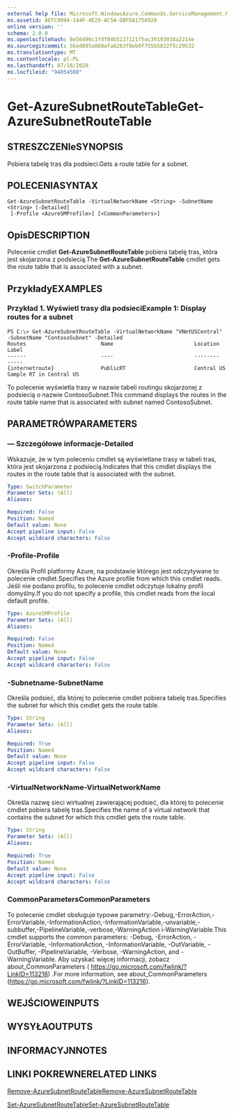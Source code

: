 ```yaml
---
external help file: Microsoft.WindowsAzure.Commands.ServiceManagement.Network.dll-Help.xml
ms.assetid: AEFC9094-144F-4E29-AC5A-DBFDA175A920
online version: ''
schema: 2.0.0
ms.openlocfilehash: 8e56496c1fdf04b5227121f5ac39193938a2214e
ms.sourcegitcommit: 56ed085a868afa8263f8eb0f755b5822f5c29532
ms.translationtype: MT
ms.contentlocale: pl-PL
ms.lasthandoff: 07/18/2020
ms.locfileid: "94054508"
---
```

# <span data-ttu-id="a6f1a-101">Get-AzureSubnetRouteTable</span><span class="sxs-lookup"><span data-stu-id="a6f1a-101">Get-AzureSubnetRouteTable</span></span>

## <span data-ttu-id="a6f1a-102">STRESZCZENIe</span><span class="sxs-lookup"><span data-stu-id="a6f1a-102">SYNOPSIS</span></span>
<span data-ttu-id="a6f1a-103">Pobiera tabelę tras dla podsieci.</span><span class="sxs-lookup"><span data-stu-id="a6f1a-103">Gets a route table for a subnet.</span></span>

## <span data-ttu-id="a6f1a-104">POLECENIA</span><span class="sxs-lookup"><span data-stu-id="a6f1a-104">SYNTAX</span></span>

```
Get-AzureSubnetRouteTable -VirtualNetworkName <String> -SubnetName <String> [-Detailed]
 [-Profile <AzureSMProfile>] [<CommonParameters>]
```

## <span data-ttu-id="a6f1a-105">Opis</span><span class="sxs-lookup"><span data-stu-id="a6f1a-105">DESCRIPTION</span></span>
<span data-ttu-id="a6f1a-106">Polecenie cmdlet **Get-AzureSubnetRouteTable** pobiera tabelę tras, która jest skojarzona z podsiecią.</span><span class="sxs-lookup"><span data-stu-id="a6f1a-106">The **Get-AzureSubnetRouteTable** cmdlet gets the route table that is associated with a subnet.</span></span>

## <span data-ttu-id="a6f1a-107">Przykłady</span><span class="sxs-lookup"><span data-stu-id="a6f1a-107">EXAMPLES</span></span>

### <span data-ttu-id="a6f1a-108">Przykład 1. Wyświetl trasy dla podsieci</span><span class="sxs-lookup"><span data-stu-id="a6f1a-108">Example 1: Display routes for a subnet</span></span>
```
PS C:\> Get-AzureSubnetRouteTable -VirtualNetworkName "VNetUSCentral" -SubnetName "ContosoSubnet" -Detailed
Routes                        Name                          Location                      Label
------                        ----                          --------                      -----
{internetroute}               PublicRT                      Central US                    Sample RT in Central US
```

<span data-ttu-id="a6f1a-109">To polecenie wyświetla trasy w nazwie tabeli routingu skojarzonej z podsiecią o nazwie ContosoSubnet.</span><span class="sxs-lookup"><span data-stu-id="a6f1a-109">This command displays the routes in the route table name that is associated with subnet named ContosoSubnet.</span></span>

## <span data-ttu-id="a6f1a-110">PARAMETRÓW</span><span class="sxs-lookup"><span data-stu-id="a6f1a-110">PARAMETERS</span></span>

### <span data-ttu-id="a6f1a-111">— Szczegółowe informacje</span><span class="sxs-lookup"><span data-stu-id="a6f1a-111">-Detailed</span></span>
<span data-ttu-id="a6f1a-112">Wskazuje, że w tym poleceniu cmdlet są wyświetlane trasy w tabeli tras, która jest skojarzona z podsiecią.</span><span class="sxs-lookup"><span data-stu-id="a6f1a-112">Indicates that this cmdlet displays the routes in the route table that is associated with the subnet.</span></span>

```yaml
Type: SwitchParameter
Parameter Sets: (All)
Aliases: 

Required: False
Position: Named
Default value: None
Accept pipeline input: False
Accept wildcard characters: False
```

### <span data-ttu-id="a6f1a-113">-Profile</span><span class="sxs-lookup"><span data-stu-id="a6f1a-113">-Profile</span></span>
<span data-ttu-id="a6f1a-114">Określa Profil platformy Azure, na podstawie którego jest odczytywane to polecenie cmdlet.</span><span class="sxs-lookup"><span data-stu-id="a6f1a-114">Specifies the Azure profile from which this cmdlet reads.</span></span> <span data-ttu-id="a6f1a-115">Jeśli nie podano profilu, to polecenie cmdlet odczytuje lokalny profil domyślny.</span><span class="sxs-lookup"><span data-stu-id="a6f1a-115">If you do not specify a profile, this cmdlet reads from the local default profile.</span></span>

```yaml
Type: AzureSMProfile
Parameter Sets: (All)
Aliases: 

Required: False
Position: Named
Default value: None
Accept pipeline input: False
Accept wildcard characters: False
```

### <span data-ttu-id="a6f1a-116">-Subnetname</span><span class="sxs-lookup"><span data-stu-id="a6f1a-116">-SubnetName</span></span>
<span data-ttu-id="a6f1a-117">Określa podsieć, dla której to polecenie cmdlet pobiera tabelę tras.</span><span class="sxs-lookup"><span data-stu-id="a6f1a-117">Specifies the subnet for which this cmdlet gets the route table.</span></span>

```yaml
Type: String
Parameter Sets: (All)
Aliases: 

Required: True
Position: Named
Default value: None
Accept pipeline input: False
Accept wildcard characters: False
```

### <span data-ttu-id="a6f1a-118">-VirtualNetworkName</span><span class="sxs-lookup"><span data-stu-id="a6f1a-118">-VirtualNetworkName</span></span>
<span data-ttu-id="a6f1a-119">Określa nazwę sieci wirtualnej zawierającej podsieć, dla której to polecenie cmdlet pobiera tabelę tras.</span><span class="sxs-lookup"><span data-stu-id="a6f1a-119">Specifies the name of a virtual network that contains the subnet for which this cmdlet gets the route table.</span></span>

```yaml
Type: String
Parameter Sets: (All)
Aliases: 

Required: True
Position: Named
Default value: None
Accept pipeline input: False
Accept wildcard characters: False
```

### <span data-ttu-id="a6f1a-120">CommonParameters</span><span class="sxs-lookup"><span data-stu-id="a6f1a-120">CommonParameters</span></span>
<span data-ttu-id="a6f1a-121">To polecenie cmdlet obsługuje typowe parametry:-Debug,-ErrorAction,-ErrorVariable,-InformationAction,-InformationVariable,-unvariable,-subbuffer,-PipelineVariable,-verbose,-WarningAction i-WarningVariable.</span><span class="sxs-lookup"><span data-stu-id="a6f1a-121">This cmdlet supports the common parameters: -Debug, -ErrorAction, -ErrorVariable, -InformationAction, -InformationVariable, -OutVariable, -OutBuffer, -PipelineVariable, -Verbose, -WarningAction, and -WarningVariable.</span></span> <span data-ttu-id="a6f1a-122">Aby uzyskać więcej informacji, zobacz about_CommonParameters ( https://go.microsoft.com/fwlink/?LinkID=113216) .</span><span class="sxs-lookup"><span data-stu-id="a6f1a-122">For more information, see about_CommonParameters (https://go.microsoft.com/fwlink/?LinkID=113216).</span></span>

## <span data-ttu-id="a6f1a-123">WEJŚCIOWE</span><span class="sxs-lookup"><span data-stu-id="a6f1a-123">INPUTS</span></span>

## <span data-ttu-id="a6f1a-124">WYSYŁA</span><span class="sxs-lookup"><span data-stu-id="a6f1a-124">OUTPUTS</span></span>

## <span data-ttu-id="a6f1a-125">INFORMACYJN</span><span class="sxs-lookup"><span data-stu-id="a6f1a-125">NOTES</span></span>

## <span data-ttu-id="a6f1a-126">LINKI POKREWNE</span><span class="sxs-lookup"><span data-stu-id="a6f1a-126">RELATED LINKS</span></span>

[<span data-ttu-id="a6f1a-127">Remove-AzureSubnetRouteTable</span><span class="sxs-lookup"><span data-stu-id="a6f1a-127">Remove-AzureSubnetRouteTable</span></span>](./Remove-AzureSubnetRouteTable.md)

[<span data-ttu-id="a6f1a-128">Set-AzureSubnetRouteTable</span><span class="sxs-lookup"><span data-stu-id="a6f1a-128">Set-AzureSubnetRouteTable</span></span>](./Set-AzureSubnetRouteTable.md)


